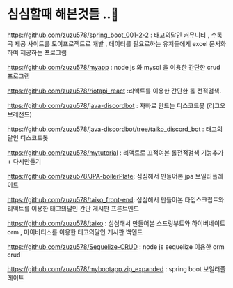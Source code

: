 <!-- # 안녕하세요 저는 꾸준히 학습하는것을 좋아하는 신입 웹개발자입니다.😃
이곳은 제가 업무시간 외에 좋아하는것을 주제로 학습했던 기술들을 바탕으로 토이프로젝트를 전시하는 공간입니다.
# 기술
html , css , js , jquery , java , spring boot , jsp , oracle 등을 주로 사용하고 최근에는 react 등의 spa 에 관심이 있어 학습하고 토이프로젝트를 만들었습니다.😇
# 최근 토이프로젝트
https://github.com/zuzu578/spring_boot_001-2-2

최근에 태고의달인 커뮤니티 , 수록곡 제공 사이트를 토이프로젝트로 개발하고있고 , 데이터를 필요로하는 유저들에게 excel 문서화하여 제공하는 프로그램도 개발하였습니다🤠

https://github.com/zuzu578/myapp
node js 와 mysql 을 이용한 간단한 crud 프로그램 입니다.

https://github.com/zuzu578/riotapi_react
리액트를 이용한  간단한 롤 전적검색 프로그램입니다. 

# 성향
학습한 언어나 프레임워크를 통해 해당 언어나 프레임워크로 간단한 프로그램이나 응용하여 토이프로젝트를 만드는것을 좋아하는 개발자입니다!🤩 -->

# 심심할때 해본것들 ..🤠
https://github.com/zuzu578/spring_boot_001-2-2 : 태고의달인 커뮤니티 , 수록곡 제공 사이트를 토이프로젝트로 개발 , 데이터를 필요로하는 유저들에게 excel 문서화하여 제공하는 프로그램

https://github.com/zuzu578/myapp : node js 와 mysql 을 이용한 간단한 crud 프로그램


https://github.com/zuzu578/riotapi_react :리액트를 이용한  간단한 롤 전적검색. 


https://github.com/zuzu578/java-discordbot : 자바로 만드는 디스코드봇 (리그오브레전드)


https://github.com/zuzu578/java-discordbot/tree/taiko_discord_bot : 태고의달인 디스코드봇 


https://github.com/zuzu578/mytutorial : 리액트로 끄적여본 롤전적검색 기능추가 + 다시만들기 

https://github.com/zuzu578/JPA-boilerPlate: 심심해서 만들어본 jpa 보일러플레이트



https://github.com/zuzu578/taiko_front-end: 심심해서 만들어본 타입스크립트와 리액트를 이용한 태고의달인 간단 게시판  프론트엔드 



https://github.com/zuzu578/taiko : 심심해서 만들어본 스프링부트와 하이버네이트 orm , 마이바티스를 이용한 태고의달인 게시판 백엔드 


https://github.com/zuzu578/Sequelize-CRUD : node js sequelize 이용한 orm  crud 

https://github.com/zuzu578/mybootapp.zip_expanded : spring boot 보일러플레이트

